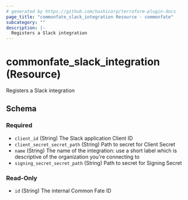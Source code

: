 ```yaml
---
# generated by https://github.com/hashicorp/terraform-plugin-docs
page_title: "commonfate_slack_integration Resource - commonfate"
subcategory: ""
description: |-
  Registers a Slack integration
---
```


# commonfate_slack_integration (Resource)

Registers a Slack integration



<!-- schema generated by tfplugindocs -->
## Schema

### Required

- `client_id` (String) The Slack application Client ID
- `client_secret_secret_path` (String) Path to secret for Client Secret
- `name` (String) The name of the integration: use a short label which is descriptive of the organization you're connecting to
- `signing_secret_secret_path` (String) Path to secret for Signing Secret

### Read-Only

- `id` (String) The internal Common Fate ID


